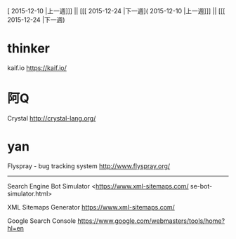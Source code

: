 [ 2015-12-10 |上一週]]] || [[[ 2015-12-24 |下一週]( 2015-12-10 |上一週]]] || [[[ 2015-12-24 |下一週)




# thinker

kaif.io
<https://kaif.io/>  

# 阿Q

Crystal
<http://crystal-lang.org/>  

# yan

Flyspray - bug tracking system
<http://www.flyspray.org/>  

--------

Search Engine Bot Simulator
<<https://www.xml-sitemaps.com/>  se-bot-simulator.html>  

XML Sitemaps Generator
https://www.xml-sitemaps.com/

Google Search Console
<https://www.google.com/webmasters/tools/home?hl=en>  